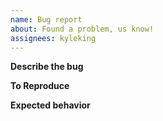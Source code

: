 ```yaml
---
name: Bug report
about: Found a problem, us know!
assignees: kyleking
---
```


**Describe the bug**
<!-- Describe the bug and any other relevant information, such as: `diacea` version, Operating System Type and Version (MacOS 13.2 vs. Window 8), etc.  -->

**To Reproduce**
<!-- What steps or code snippets can allow someone else to replicate the issue -->

**Expected behavior**
<!-- What did you expect? -->
